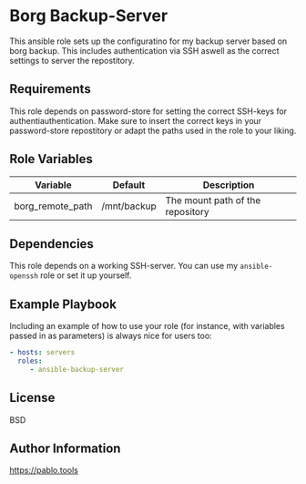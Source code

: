 Borg Backup-Server
=========

This ansible role sets up the configuratino for my backup server based on borg
backup. This includes authentication via SSH aswell as the correct settings to
server the repostitory.

Requirements
------------

This role depends on password-store for setting the correct SSH-keys for
authentiauthentication. Make sure to insert the correct keys in your
password-store repostitory or adapt the paths used in the role to your liking.

Role Variables
--------------

| Variable         | Default     | Description                      |
|------------------|-------------|----------------------------------|
| borg_remote_path | /mnt/backup | The mount path of the repository |

Dependencies
------------

This role depends on a working SSH-server. You can use my `ansible-openssh` role
or set it up yourself.

Example Playbook
----------------

Including an example of how to use your role (for instance, with variables
passed in as parameters) is always nice for users too:

```yaml
- hosts: servers
  roles:
	 - ansible-backup-server
```

License
-------

BSD

Author Information
------------------

https://pablo.tools
